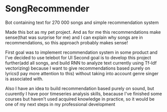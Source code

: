 # SongRecommender
Bot containing text for 270 000 songs and simple recommendation system

Made this bot as my pet project. And as for me this recommendations make sense(that was surprise for me) and I can explain why songs are in recommendations, so this approach probably makes sense!

First goal was to implement recommendation system in some product and I've decided to use telebot for UI
Second goal is to develop this project further(add all songs, and build RNN to analyze text currently using Tf-Idf vectorizing) because I want to give recommendations based purely on lyrics(I pay more attention to this) without taking into aсcount genre singer is associated with. 

Also I have an idea to build recommendation based purely on sound, but cuurently I have poor timeseries analysis skills, beacause I've finished some courses but haven't used acquired knowledge in practice, so it would be one of my next steps in my professional development
